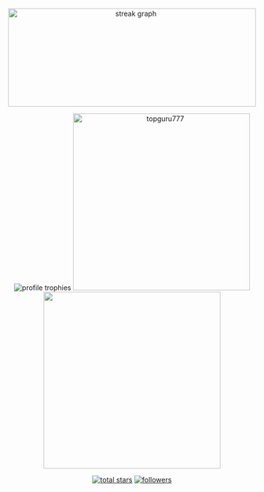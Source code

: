 <!--
**TopGuru777/TopGuru777** is a ✨ _special_ ✨ repository because its `README.md` (this file) appears on your GitHub profile.

Here are some ideas to get you started:

- 🔭 I’m currently working on ...
- 🌱 I’m currently learning ...
- 👯 I’m looking to collaborate on ...
- 🤔 I’m looking for help with ...
- 💬 Ask me about ...
- 📫 How to reach me: ...
- 😄 Pronouns: ...
- ⚡ Fun fact: ...
-->
<br clear="both">

<p align="center">
  <img width="100%" src="https://streak-stats.demolab.com?user=topguru777&locale=en&mode=daily&theme=dracula&hide_border=false&border_radius=5&count_private=true&order=3" height="200" alt="streak graph"  />
</p>

<!--
  <img src="https://github-readme-stats.vercel.app/api?username=topguru777&show_icons=true&locale=en&bg_color=0d1117&text_color=ffffff&repo=convoychat"
    alt="topguru777" width="48%"/>
-->
<p align="center">
<img src="https://github-profile-trophy.vercel.app/?username=topguru777&row=1&column=6&margin-h=8&theme=algolia&count_private=true&margin-w=10&no-frame=true" alt="profile trophies" />
<img width=360 src="https://github-readme-streak-stats.herokuapp.com/?user=topguru777&theme=algolia" alt="topguru777" />
<img width=360 src="https://github-readme-stats.vercel.app/api/top-langs/?username=topguru777&hide_title=true&layout=compact&count_private=true&langs_count=8&theme=highcontrast" />
</p>
<p align="center">
  <a href="https://github.com/topguru777?tab=repositories&sort=stargazers">
    <img alt="total stars" title="Total stars on GitHub" src="https://custom-icon-badges.herokuapp.com/badge/dynamic/json?logo=star&color=55960c&labelColor=488207&label=Stars&style=for-the-badge&query=%24.stars&url=https://api.github-star-counter.workers.dev/user/topguru777"/></a>
  <a href="https://github.com/topguru777?tab=followers">
    <img alt="followers" title="Follow me on Github" src="https://custom-icon-badges.herokuapp.com/github/followers/topguru777?color=236ad3&labelColor=1155ba&style=for-the-badge&logo=person-add&label=Follow&logoColor=white"/></a>
  <a href="https://github.com/topguru777">
   <!-- <img alt="views" title="GitHub profile views" src="https://shields-io-visitor-counter.herokuapp.com/badge?page=topguru777&style=for-the-badge&logo=GitHub"/></a> -->
</p>


<!--
###

# <h2 align="center">Languages</h2>

# <div align="center">
#  <img src="https://skillicons.dev/icons?i=cs,cpp,java,css,sass,html,js,ts,php,py,swift,kotlin,dart,qt&perline=7" />
# </div>

###

###

# <h2 align="center">Frameworks and Libraries</h2>

###

# <div align="center">
#  <img src="https://skillicons.dev/icons?i=angular,dotnet,react,redux,nextjs,laravel,vue,jest,bootstrap,tailwind,django,babel,jquery&perline=7"/>
# </div>

###

# <h2 align="center">Services</h2>

# <div align="center">
#  <img src="https://skillicons.dev/icons?i=aws,azure,firebase,nginx,docker,fastapi,heroku&perline=7" />
# </div>

###

# <h2 align="center">Databases</h2>

# <div align="center">
#  <img src="https://skillicons.dev/icons?i=mysql,mongodb,postgres,redis,sqlite,rabbitmq,supabase,scala&perline=7" />
# </div>

###

# <h2 align="center">Development Tools</h2>

# <div align="center">
#  <img src="https://skillicons.dev/icons?i=atom,idea,postman,vim,visualstudio,vscode&perline=7" />
# </div>

###

# <h2 align="center">Collaborate</h2>

# <div align="center">
#  <img src="https://skillicons.dev/icons?i=git,github,gitlab,githubactions,stackoverflow&perline=7" />
# </div>

###

-->
